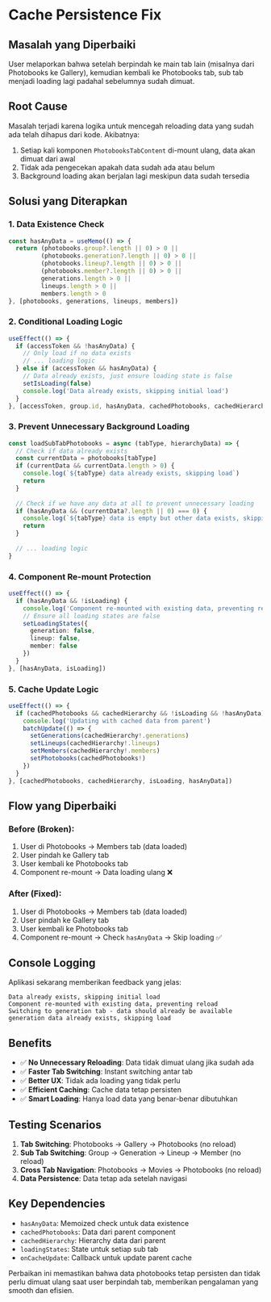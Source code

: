 # Cache Persistence Fix

## Masalah yang Diperbaiki

User melaporkan bahwa setelah berpindah ke main tab lain (misalnya dari Photobooks ke Gallery), kemudian kembali ke Photobooks tab, sub tab menjadi loading lagi padahal sebelumnya sudah dimuat.

## Root Cause

Masalah terjadi karena logika untuk mencegah reloading data yang sudah ada telah dihapus dari kode. Akibatnya:

1. Setiap kali komponen `PhotobooksTabContent` di-mount ulang, data akan dimuat dari awal
2. Tidak ada pengecekan apakah data sudah ada atau belum
3. Background loading akan berjalan lagi meskipun data sudah tersedia

## Solusi yang Diterapkan

### 1. **Data Existence Check**
```typescript
const hasAnyData = useMemo(() => {
  return (photobooks.group?.length || 0) > 0 || 
         (photobooks.generation?.length || 0) > 0 || 
         (photobooks.lineup?.length || 0) > 0 || 
         (photobooks.member?.length || 0) > 0 ||
         generations.length > 0 || 
         lineups.length > 0 || 
         members.length > 0
}, [photobooks, generations, lineups, members])
```

### 2. **Conditional Loading Logic**
```typescript
useEffect(() => {
  if (accessToken && !hasAnyData) {
    // Only load if no data exists
    // ... loading logic
  } else if (accessToken && hasAnyData) {
    // Data already exists, just ensure loading state is false
    setIsLoading(false)
    console.log('Data already exists, skipping initial load')
  }
}, [accessToken, group.id, hasAnyData, cachedPhotobooks, cachedHierarchy])
```

### 3. **Prevent Unnecessary Background Loading**
```typescript
const loadSubTabPhotobooks = async (tabType, hierarchyData) => {
  // Check if data already exists
  const currentData = photobooks[tabType]
  if (currentData && currentData.length > 0) {
    console.log(`${tabType} data already exists, skipping load`)
    return
  }
  
  // Check if we have any data at all to prevent unnecessary loading
  if (hasAnyData && (currentData?.length || 0) === 0) {
    console.log(`${tabType} data is empty but other data exists, skipping load to prevent unnecessary reloading`)
    return
  }
  
  // ... loading logic
}
```

### 4. **Component Re-mount Protection**
```typescript
useEffect(() => {
  if (hasAnyData && !isLoading) {
    console.log('Component re-mounted with existing data, preventing reload')
    // Ensure all loading states are false
    setLoadingStates({
      generation: false,
      lineup: false,
      member: false
    })
  }
}, [hasAnyData, isLoading])
```

### 5. **Cache Update Logic**
```typescript
useEffect(() => {
  if (cachedPhotobooks && cachedHierarchy && !isLoading && !hasAnyData) {
    console.log('Updating with cached data from parent')
    batchUpdate(() => {
      setGenerations(cachedHierarchy!.generations)
      setLineups(cachedHierarchy!.lineups)
      setMembers(cachedHierarchy!.members)
      setPhotobooks(cachedPhotobooks!)
    })
  }
}, [cachedPhotobooks, cachedHierarchy, isLoading, hasAnyData])
```

## Flow yang Diperbaiki

### **Before (Broken)**:
1. User di Photobooks → Members tab (data loaded)
2. User pindah ke Gallery tab
3. User kembali ke Photobooks tab
4. Component re-mount → Data loading ulang ❌

### **After (Fixed)**:
1. User di Photobooks → Members tab (data loaded)
2. User pindah ke Gallery tab
3. User kembali ke Photobooks tab
4. Component re-mount → Check `hasAnyData` → Skip loading ✅

## Console Logging

Aplikasi sekarang memberikan feedback yang jelas:

```
Data already exists, skipping initial load
Component re-mounted with existing data, preventing reload
Switching to generation tab - data should already be available
generation data already exists, skipping load
```

## Benefits

- ✅ **No Unnecessary Reloading**: Data tidak dimuat ulang jika sudah ada
- ✅ **Faster Tab Switching**: Instant switching antar tab
- ✅ **Better UX**: Tidak ada loading yang tidak perlu
- ✅ **Efficient Caching**: Cache data tetap persisten
- ✅ **Smart Loading**: Hanya load data yang benar-benar dibutuhkan

## Testing Scenarios

1. **Tab Switching**: Photobooks → Gallery → Photobooks (no reload)
2. **Sub Tab Switching**: Group → Generation → Lineup → Member (no reload)
3. **Cross Tab Navigation**: Photobooks → Movies → Photobooks (no reload)
4. **Data Persistence**: Data tetap ada setelah navigasi

## Key Dependencies

- `hasAnyData`: Memoized check untuk data existence
- `cachedPhotobooks`: Data dari parent component
- `cachedHierarchy`: Hierarchy data dari parent
- `loadingStates`: State untuk setiap sub tab
- `onCacheUpdate`: Callback untuk update parent cache

Perbaikan ini memastikan bahwa data photobooks tetap persisten dan tidak perlu dimuat ulang saat user berpindah tab, memberikan pengalaman yang smooth dan efisien.
